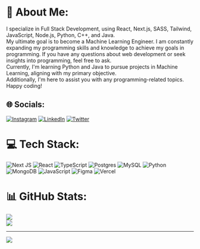 # 💫 About Me:

I specialize in Full Stack Development, using React, Next.js, SASS, Tailwind, JavaScript, Node.js, Python, C++, and Java.
<br>My ultimate goal is to become a Machine Learning Engineer. I am constantly expanding my programming skills and knowledge to achieve my goals in programming.
If you have any questions about web development or seek insights into programming, feel free to ask.
<br>Currently, I'm learning Python and Java to pursue projects in Machine Learning, aligning with my primary objective.
<br>Additionally, I'm here to assist you with any programming-related topics.<br>Happy coding!


## 🌐 Socials:
[![Instagram](https://img.shields.io/badge/Instagram-%23E4405F.svg?logo=Instagram&logoColor=white)](https://instagram.com/siracsimsek01) [![LinkedIn](https://img.shields.io/badge/LinkedIn-%230077B5.svg?logo=linkedin&logoColor=white)](https://linkedin.com/in/siracsimsek) [![Twitter](https://img.shields.io/badge/Twitter-%231DA1F2.svg?logo=Twitter&logoColor=white)](https://twitter.com/siracsimsek01) 

# 💻 Tech Stack:
![Next JS](https://img.shields.io/badge/Next-black?style=for-the-badge&logo=next.js&logoColor=white) ![React](https://img.shields.io/badge/react-%2320232a.svg?style=for-the-badge&logo=react&logoColor=%2361DAFB) ![TypeScript](https://img.shields.io/badge/typescript-%23007ACC.svg?style=for-the-badge&logo=typescript&logoColor=white) ![Postgres](https://img.shields.io/badge/postgres-%23316192.svg?style=for-the-badge&logo=postgresql&logoColor=white) ![MySQL](https://img.shields.io/badge/mysql-%2300000f.svg?style=for-the-badge&logo=mysql&logoColor=white) ![Python](https://img.shields.io/badge/python-3670A0?style=for-the-badge&logo=python&logoColor=ffdd54) ![MongoDB](https://img.shields.io/badge/MongoDB-%234ea94b.svg?style=for-the-badge&logo=mongodb&logoColor=white) ![JavaScript](https://img.shields.io/badge/javascript-%23323330.svg?style=for-the-badge&logo=javascript&logoColor=%23F7DF1E) ![Figma](https://img.shields.io/badge/figma-%23F24E1E.svg?style=for-the-badge&logo=figma&logoColor=white) ![Vercel](https://img.shields.io/badge/vercel-%23000000.svg?style=for-the-badge&logo=vercel&logoColor=white) 
# 📊 GitHub Stats:
![](https://github-readme-streak-stats.herokuapp.com/?user=siracsimsek01&theme=tokyonight&hide_border=false)<br/>
![](https://github-readme-stats.vercel.app/api/top-langs/?username=siracsimsek01&theme=tokyonight&hide_border=false&include_all_commits=false&count_private=false&layout=compact)


---
[![](https://visitcount.itsvg.in/api?id=siracsimsek01&icon=0&color=3)](https://visitcount.itsvg.in)

